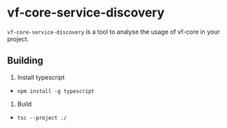 # vf-core-service-discovery

`vf-core-service-discovery` is a tool to analyse the usage of vf-core in your project.

## Building

1. Install typescript
  - `npm install -g typescript`
1. Build
  - `tsc --project ./`
